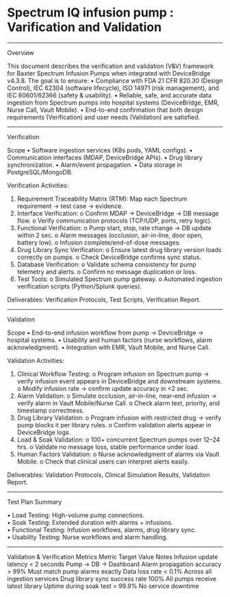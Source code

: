 # Spectrum IQ infusion pump : Varification and Validation
________________________________________
Overview

This document describes the verification and validation (V&V) framework for Baxter Spectrum Infusion Pumps when integrated with DeviceBridge v4.3.8.
The goal is to ensure:
•	Compliance with FDA 21 CFR 820.30 (Design Control), IEC 62304 (software lifecycle), ISO 14971 (risk management), and IEC 60601/62366 (safety & usability).
•	Reliable, safe, and accurate data ingestion from Spectrum pumps into hospital systems (DeviceBridge, EMR, Nurse Call, Vault Mobile).
•	End-to-end confirmation that both design requirements (Verification) and user needs (Validation) are satisfied.
______________________________________________________________________________________________________________________________________________________________
Verification 

Scope
•	Software ingestion services (K8s pods, YAML configs).
•	Communication interfaces (MDAP, DeviceBridge APIs).
•	Drug library synchronization.
•	Alarm/event propagation.
•	Data storage in PostgreSQL/MongoDB.

Verification Activities:
1.	Requirement Traceability Matrix (RTM): Map each Spectrum requirement → test case → evidence.
2.	Interface Verification:
o	Confirm MDAP → DeviceBridge → DB message flow.
o	Verify communication protocols (TCP/UDP, ports, retry logic).
3.	Functional Verification:
o	Pump start, stop, rate change → DB update within 2 sec.
o	Alarm messages (occlusion, air-in-line, door open, battery low).
o	Infusion complete/end-of-dose messages.
4.	Drug Library Sync Verification:
o	Ensure latest drug library version loads correctly on pumps.
o	Check DeviceBridge confirms sync status.
5.	Database Verification:
o	Validate schema consistency for pump telemetry and alerts.
o	Confirm no message duplication or loss.
6.	Test Tools:
o	Simulated Spectrum pump gateway.
o	Automated ingestion verification scripts (Python/Splunk queries).

Deliverables: Verification Protocols, Test Scripts, Verification Report.
__________________________________________________________________________________________________________________________________________
Validation

Scope
•	End-to-end infusion workflow from pump → DeviceBridge → hospital systems.
•	Usability and human factors (nurse workflows, alarm acknowledgment).
•	Integration with EMR, Vault Mobile, and Nurse Call.

Validation Activities:
1.	Clinical Workflow Testing:
o	Program infusion on Spectrum pump → verify infusion event appears in DeviceBridge and downstream systems.
o	Modify infusion rate → confirm update accuracy in <2 sec.
2.	Alarm Validation:
o	Simulate occlusion, air-in-line, near-end infusion → verify alarm in Vault Mobile/Nurse Call.
o	Check alarm text, priority, and timestamp correctness.
3.	Drug Library Validation:
o	Program infusion with restricted drug → verify pump blocks it per library rules.
o	Confirm validation alerts appear in DeviceBridge logs.
4.	Load & Soak Validation:
o	100+ concurrent Spectrum pumps over 12–24 hrs.
o	Validate no message loss, stable performance under load.
5.	Human Factors Validation:
o	Nurse acknowledgment of alarms via Vault Mobile.
o	Check that clinical users can interpret alerts easily.

Deliverables: Validation Protocols, Clinical Simulation Results, Validation Report.
________________________________________________________________________________________________________________________________________________
Test Plan Summary   

•	Load Testing: High-volume pump connections.  
•	Soak Testing: Extended duration with alarms + infusions.  
•	Functional Testing: Infusion workflows, alarms, drug library sync.  
•	Usability Testing: Nurse workflows and alarm handling.   
_________________________________________________________________________________________________________________________________________________
Validation & Verification Metrics
Metric	Target Value	Notes
Infusion update latency	< 2 seconds	Pump → DB → Dashboard
Alarm propagation accuracy	> 99%	Must match pump alarms exactly
Data loss rate	< 0.1%	Across all ingestion services
Drug library sync success rate	100%	All pumps receive latest library
Uptime during soak test	> 99.9%	No service downtime


